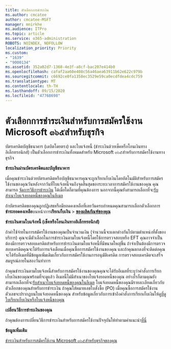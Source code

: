 ```yaml
---
title: ตัวเลือกการชำระเงิน
ms.author: cmcatee
author: cmcatee-MSFT
manager: mnirkhe
ms.audience: ITPro
ms.topic: article
ms.service: o365-administration
ROBOTS: NOINDEX, NOFOLLOW
localization_priority: Priority
ms.custom:
- "1639"
- "9000134"
ms.assetid: 352a02d7-1368-4e3f-a8cf-bac207e414b0
ms.openlocfilehash: cafaf2aa60e408c56a46aea63911b62e622c979b
ms.sourcegitcommit: c6692ce0fa1358ec3529e59ca0ecdfdea4cdc759
ms.translationtype: MT
ms.contentlocale: th-TH
ms.lasthandoff: 09/15/2020
ms.locfileid: "47768698"
---
```

# <a name="payment-options-for-microsoft-365-for-business-subscriptions"></a>ตัวเลือกการชำระเงินสำหรับการสมัครใช้งาน Microsoft ๓๖๕สำหรับธุรกิจ
  
บัตรเครดิตบัญชีธนาคาร (เดบิตโดยตรง) และใบแจ้งหนี้ (ชำระเงินด้วยเช็คหรือโอนเงินทางอิเล็กทรอนิกส์) เป็นตัวเลือกการชำระเงินทั้งหมดสำหรับ Microsoft ๓๖๕สำหรับการสมัครใช้งานทางธุรกิจ
  
**ชำระเงินผ่านบัตรเครดิตและบัญชีธนาคาร**
  
เมื่อคุณชำระเงินด้วยบัตรเครดิตหรือบัญชีธนาคารคุณจะถูกเรียกเก็บเงินโดยอัตโนมัติสำหรับการสมัครใช้งานของคุณวันหลังจากวันที่ใบแจ้งหนี้จนถึงจุดสิ้นสุดของระยะเวลาการสมัครใช้งานของคุณ คุณสามารถ [จัดการวิธีการชำระเงิน](https://docs.microsoft.com/microsoft-365/commerce/billing-and-payments/manage-payment-methods) ได้เมื่อใดก็ตามที่คุณต้องการ นอกจากนี้คุณยังสามารถเลือกที่จะ[รับสำเนาใบแจ้งยอดหนี้ของคุณในอีเมล](https://docs.microsoft.com/microsoft-365/commerce/billing-and-payments/pay-for-your-subscription#receive-a-copy-of-your-billing-statement-in-email)
  
ถ้าบัตรเครดิตของคุณถูกปฏิเสธหรือมียอดคงเหลือที่เลยวันครบกำหนดคุณสามารถเลือกตัวเลือกการ**ชำระยอดคงเหลือ**บนหน้าการ**เรียกเก็บเงิน** \> **[ของผลิตภัณฑ์ของคุณ](https://go.microsoft.com/fwlink/p/?linkid=842054)**
  
**ชำระเงินตามใบแจ้งหนี้ (เช็คหรือโอนเงินทางอิเล็กทรอนิกส์)**
  
ถ้าค่าใช้จ่ายในการสมัครใช้งานของคุณเป็นจำนวนเงิน (จำนวนนี้จะแตกต่างกันไปตามตำแหน่งที่ตั้งของบริการ) คุณจะมีตัวเลือกในการชำระเงินตามใบแจ้งหนี้โดยใช้การตรวจสอบหรือ EFT คุณอาจจำเป็นต้องมีการตรวจสอบเครดิตสำหรับการชำระเงินตามใบแจ้งหนี้ที่มีขนาดใหญ่ขึ้น ถ้าจำเป็นต้องมีการตรวจสอบเครดิตคุณจะได้รับการแจ้งเตือนเมื่อคุณซื้อการสมัครใช้งานของคุณ และถ้าคุณตกลงที่จะติดต่อคุณจะได้รับอีเมลที่มีข้อมูลเพิ่มเติมเกี่ยวกับการสมัครใช้งานการอนุมัติเครดิต การตรวจสอบเครดิตจะเสร็จสมบูรณ์ภายในสองวันทำการ
  
ถ้าคุณชำระเงินตามใบแจ้งหนี้สำหรับการสมัครใช้งานของคุณคุณจะได้รับอีเมลที่ระบุว่าคำสั่งการเรียกเก็บเงินของคุณพร้อมที่จะดูแล้ว อีเมลนี้ไม่มีสำเนาของใบแจ้งยอดหนี้ของคุณ อย่างไรก็ตามคุณยังสามารถเลือกที่จะ[รับสำเนาใบแจ้งยอดหนี้ของคุณในอีเมล](https://docs.microsoft.com/microsoft-365/commerce/billing-and-payments/pay-for-your-subscription#receive-a-copy-of-your-billing-statement-in-email) ใบแจ้งยอดหนี้ของคุณมีรายละเอียดเกี่ยวกับตัวเลือกของคุณสำหรับการชำระเงิน ถ้าคุณใส่หมายเลขใบสั่งซื้อ (PO) เมื่อคุณซื้อการสมัครใช้งานตัวเลขจะปรากฏบนใบแจ้งยอดหนี้ของคุณ สำหรับข้อมูลเกี่ยวกับการเข้าถึงคำสั่งการเรียกเก็บเงินให้ดู[ที่ดูใบเรียกเก็บเงินหรือใบแจ้งหนี้ของคุณ](https://docs.microsoft.com/microsoft-365/commerce/billing-and-payments/view-your-bill-or-invoice)
  
**เปลี่ยนวิธีการชำระเงินของคุณ**
  
ถ้าคุณต้องการเปลี่ยนวิธีการชำระเงินสำหรับการสมัครใช้งานปัจจุบันให้ทำตามคำแนะนำ[ที่นี่](https://docs.microsoft.com/microsoft-365/commerce/billing-and-payments/change-payment-method)
  
**ข้อมูลเพิ่มเติม**
  
[ชำระเงินสำหรับการสมัครใช้งาน Microsoft ๓๖๕สำหรับธุรกิจของคุณ](https://docs.microsoft.com/microsoft-365/commerce/billing-and-payments/pay-for-your-subscription)
